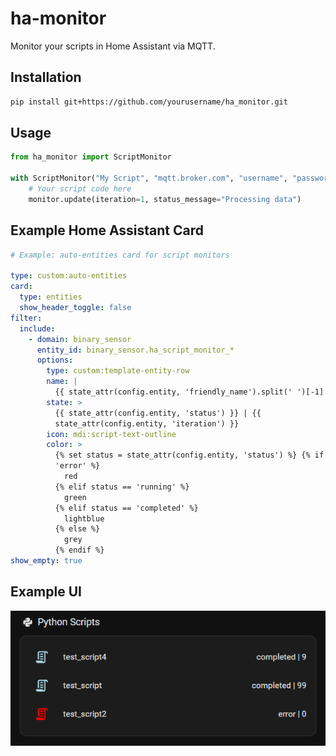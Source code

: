 # ha-monitor

Monitor your scripts in Home Assistant via MQTT.

## Installation

```bash
pip install git+https://github.com/yourusername/ha_monitor.git
```

## Usage

```python
from ha_monitor import ScriptMonitor

with ScriptMonitor("My Script", "mqtt.broker.com", "username", "password") as monitor:
    # Your script code here
    monitor.update(iteration=1, status_message="Processing data")
```

## Example Home Assistant Card

```yaml
# Example: auto-entities card for script monitors

type: custom:auto-entities
card:
  type: entities
  show_header_toggle: false
filter:
  include:
    - domain: binary_sensor
      entity_id: binary_sensor.ha_script_monitor_*
      options:
        type: custom:template-entity-row
        name: |
          {{ state_attr(config.entity, 'friendly_name').split(' ')[-1] }}
        state: >
          {{ state_attr(config.entity, 'status') }} | {{
          state_attr(config.entity, 'iteration') }}
        icon: mdi:script-text-outline
        color: >
          {% set status = state_attr(config.entity, 'status') %} {% if status ==
          'error' %}
            red
          {% elif status == 'running' %}
            green
          {% elif status == 'completed' %}
            lightblue
          {% else %}
            grey
          {% endif %}
show_empty: true
```

## Example UI

![Example Home Assistant Card](assets/example_ha.png)
